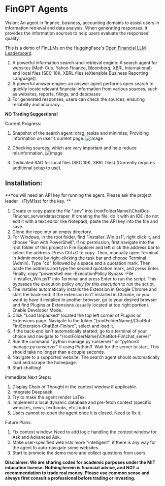 # FinGPT Agents

Vision: An agent in finance, business, accounting domains to assist users in information retrieval and data analysis. When generating responses, it provides the information sources to help users evaluate the responses' quality.
 
This is a demo of FinLLMs on the HuggingFace's [Open Financial LLM Leaderboard](https://huggingface.co/spaces/TheFinAI/Open-Financial-LLM-Leaderboard).

1. A powerful information search-and-retrieval engine: A search agent for websites (Math Cup, Yahoo Finance, Bloomberg, XBRL International) and local files (SEC 10K, XBRL files (eXtensible Business Reporting Language)).
2. A powerful answer engine: an answer agent performs open search to quickly locate relevant financial information from various sources, such as websites, reports, filings, and databases
3. For generated responses, users can check the sources, ensuring reliability and accuracy.

**NO Trading Suggestions!**

Current Progress:

1. Snapshot of the search agent: drag, resize and minimize; Providing information on user's current page.
   ![image](https://github.com/YangletLiu/FinLLM-Search-Agent/blob/main/figures/snapshot.png)

2. Checking sources, which are very important and help reduce misinformation.
   ![image](https://github.com/YangletLiu/FinGPT-Search-Agent/blob/main/figures/sources.png)

3. Dedicated RAG for local files (SEC 10K, XBRL files) (Currently requires additional setup to use).


## Installation:
**You will need an API key for running the agent. Please ask the project leader （FlyM1ss) for the key. **
1. Create or copy paste the file ".env" into {rootFolderName}\ChatBot-Fin\chat_server\datascraper. If creating the file,
do it with an IDE (do not edit it with a text editor like Notepad), paste the API key into the file and save.
2. Clone the repo into an empty directory.
3. For Windows, in the root folder, find "Installer_Win.ps1", right click it, and choose "Run with PowerShell". If no 
permission, first navigate into the root folder of this project in File Explorer and left click the address bar to select
the address. Press Ctrl+C to copy. Then, manually open Terminal in Admin mode by right-clicking the task bar and choose
 Terminal (Admin). Type "cd" followed by a space and a quotation mark. Then, paste the address and type the second 
quotation mark, and press Enter. Finally, copy "powershell.exe -ExecutionPolicy Bypass -File .\Installer_Win.ps1" into
Terminal and press Enter to run the script. This bypasses the execution policy *only for this execution* to run the script.
4. The installer automatically installs the Extension in Google Chrome and start the back-end. If the extension isn't installed in Chrome, or
you want to have it installed in another browser, go to your desired browser and find Plugins or Extensions (usually located at top right portion). Enable Developer Mode.
5. Click "Load Unpacked" located the top left corner of Plugins or Extensions page. Navigate to the folder "{rootFolderName}/ChatBot-Fin/Extension-ChatBot-Fin/src", select and load it.
6. If the back-end isn't automatically started, go to a terminal of your choice and navigate to "{rootFolderName}\ChatBot-Fin\chat_server"
7. Run the command "python manage.py runserver"  or "python3 manage.py runserver" if using Python3. Wait for the server to start. This should take no longer than a couple seconds.
8. Navigate to a supported website. The search agent should automatically load and scrape the homepage.
9. Start chatting!

Immediate Next Steps:
1. Display Chain of Thought in the context window if applicable.
2. Integrate Deepseek.
3. Try to make the agent render LaTex.
4. Implement a local dynamic database and pre-fetch context (specific websites, news, textbooks, etc.) into it.
5. Users cannot re-open the agent once it is closed. Need to fix it.


Future Plans:
1. Fix context window. Need to add logic handling the context window for Ask and Advanced Ask.
2. Make user-specified web lists more "intelligent", if there is any way for the agent to auto-navigate some websites.
3. Start to promote the demo more and collect questions from users.


**Disclaimer: We are sharing codes for academic purposes under the MIT education license. Nothing herein is financial advice, and NOT a recommendation to trade real money. Please use common sense and always first consult a professional before trading or investing.**
